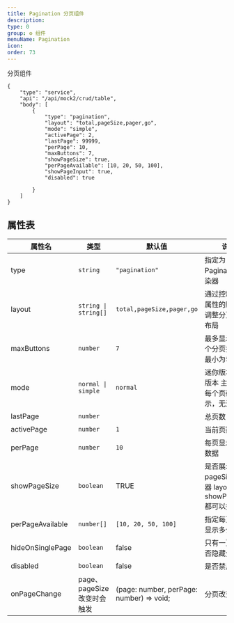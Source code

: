 ```yaml
---
title: Pagination 分页组件
description:
type: 0
group: ⚙ 组件
menuName: Pagination
icon:
order: 73
---
```


分页组件

```schema: scope="body"
{
    "type": "service",
    "api": "/api/mock2/crud/table",
    "body": [
        {
            "type": "pagination",
            "layout": "total,pageSize,pager,go",
            "mode": "simple",
            "activePage": 2,
            "lastPage": 99999,
            "perPage": 10,
            "maxButtons": 7,
            "showPageSize": true,
            "perPageAvailable": [10, 20, 50, 100],
            "showPageInput": true,
            "disabled": true

        }
    ]
}
```
## 属性表

| 属性名        | 类型                                      | 默认值                 | 说明                                                                               |
| ------------- | ----------------------------------------- | ---------------------- | ---------------------------------------------------------------------------------- |
| type          | `string`                  | `"pagination"` | 指定为 Pagination渲染器          |
| layout   | `string \| string[]`       | `total,pageSize,pager,go`                | 通过控制layout属性的顺序，调整分页结构布局                                                      |
| maxButtons    | `number`                                  | `7`                    | 最多显示多少个分页按钮，最小为5                                                             |
| mode     | `normal \| simple`                                  | `normal`              | 迷你版本/简易版本    主要控制每个页码显示，无边框                                    |
| lastPage    | `number`                                  |            | 总页数                                                                     |
| activePage  | `number`    |  `1`  |    当前页数    |
| perPage       | `number`                                  | `10`                   | 每页显示多条数据                                                                   |
|  showPageSize  | `boolean`  |  TRUE  |    是否展示pageSize切换器 layout和showPageSize都可以控制 |
|  perPageAvailable  | `number[]`    | `[10, 20, 50, 100]` | 指定每页可以显示多少条 |
|  hideOnSinglePage  |  `boolean`  | false    |  只有一页时是否隐藏分页器  |
|  disabled  |  `boolean`  | false    |  是否禁用  |
| onPageChange      | page、pageSize改变时会触发         | (page: number, perPage: number) => void;              | 分页改变触发 |